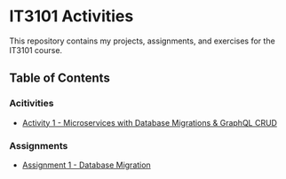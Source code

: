 # IT3101 Activities  

This repository contains my projects, assignments, and exercises for the IT3101 course.  

## Table of Contents  

### Acitivities

- [Activity 1 - Microservices with Database Migrations & GraphQL CRUD](https://github.com/WhiteBeardddd/IT-3101-Activities/tree/main/Activities/Activity_01)  

### Assignments

- [Assignment 1 - Database Migration](https://github.com/WhiteBeardddd/IT-3101-Activities/tree/main/Assignments/Assignment_01)  

